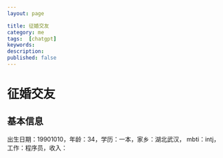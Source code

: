 ```yaml
---
layout: page

title: 征婚交友
category: me
tags:  [chatgpt]
keywords:
description:
published: false
---
```


# 征婚交友
## 基本信息
出生日期：19901010，年龄：34，学历：一本，家乡：湖北武汉，
mbti：intj，工作：程序员，收入：



















